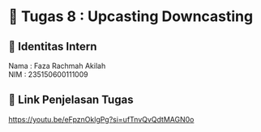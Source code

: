 # 📁 Tugas 8 : Upcasting Downcasting

## 👤 Identitas Intern
Nama : Faza Rachmah Akilah             
NIM  : 235150600111009

## 🔗 Link Penjelasan Tugas

https://youtu.be/eFpznOklgPg?si=ufTnvQvQdtMAGN0o
